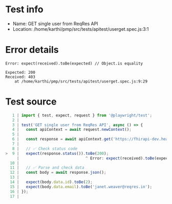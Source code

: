 # Test info

- Name: GET single user from ReqRes API
- Location: /home/karthi/pmp/src/tests/apitest/userget.spec.js:3:1

# Error details

```
Error: expect(received).toBe(expected) // Object.is equality

Expected: 200
Received: 403
    at /home/karthi/pmp/src/tests/apitest/userget.spec.js:9:29
```

# Test source

```ts
   1 | import { test, expect, request } from '@playwright/test';
   2 |
   3 | test('GET single user from ReqRes API', async () => {
   4 |   const apiContext = await request.newContext();
   5 |
   6 |   const response = await apiContext.get('https://fhirapi-dev.healthpartnersplans.com/fhir-request/Patient/523183');
   7 |
   8 |   // ✅ Check status code
>  9 |   expect(response.status()).toBe(200);
     |                             ^ Error: expect(received).toBe(expected) // Object.is equality
  10 |
  11 |   // ✅ Parse and check data
  12 |   const body = await response.json();
  13 |
  14 |   expect(body.data.id).toBe(2);
  15 |   expect(body.data.email).toBe('janet.weaver@reqres.in');
  16 | });
  17 |
```
